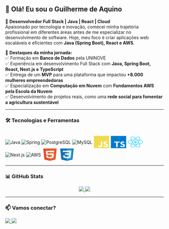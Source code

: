 ## 👋 Olá! Eu sou o Guilherme de Aquino

🚀 **Desenvolvedor Full Stack | Java | React | Cloud**  
Apaixonado por tecnologia e inovação, comecei minha trajetória profissional em diferentes áreas antes de me especializar no desenvolvimento de software. Hoje, meu foco é criar aplicações web escaláveis e eficientes com **Java (Spring Boot), React e AWS**.  

🎯 **Destaques da minha jornada:**  
✅ Formação em **Banco de Dados** pela UNINOVE  
✅ Experiência em desenvolvimento Full Stack com **Java, Spring Boot, React, Next.js e TypeScript**  
✅ Entrega de um **MVP** para uma plataforma que impactou **+8.000 mulheres empreendedoras**  
✅ Especialização em **Computação em Nuvem** com **Fundamentos AWS pela Escola da Nuvem**  
✅ Desenvolvimento de projetos reais, como uma **rede social para fomentar a agricultura sustentável**  

---

### 🛠️ **Tecnologias e Ferramentas**
<div style="display: inline_block"><br>
  <img align="center" alt="Java" height="40" width="50" src="https://cdn.jsdelivr.net/gh/devicons/devicon/icons/java/java-original.svg" />
  <img align="center" alt="Spring" height="40" width="50" src="https://cdn.jsdelivr.net/gh/devicons/devicon/icons/spring/spring-original.svg" />
  <img align="center" alt="PostgreSQL" height="40" width="50" src="https://cdn.jsdelivr.net/gh/devicons/devicon/icons/postgresql/postgresql-original.svg" />
  <img align="center" alt="MySQL" height="40" width="50" src="https://cdn.jsdelivr.net/gh/devicons/devicon/icons/mysql/mysql-original.svg" />
  <img align="center" alt="JavaScript" height="40" width="50" src="https://raw.githubusercontent.com/devicons/devicon/master/icons/javascript/javascript-plain.svg">
  <img align="center" alt="TypeScript" height="40" width="50" src="https://raw.githubusercontent.com/devicons/devicon/master/icons/typescript/typescript-plain.svg">
  <img align="center" alt="React" height="40" width="50" src="https://raw.githubusercontent.com/devicons/devicon/master/icons/react/react-original.svg">
  <img align="center" alt="Next.js" height="40" width="50" src="https://cdn.jsdelivr.net/gh/devicons/devicon/icons/nextjs/nextjs-original.svg">
  <img align="center" alt="AWS" height="40" width="50" src="https://cdn.jsdelivr.net/gh/devicons/devicon/icons/amazonwebservices/amazonwebservices-original.svg">
  <img align="center" alt="HTML" height="40" width="50" src="https://raw.githubusercontent.com/devicons/devicon/master/icons/html5/html5-original.svg">
  <img align="center" alt="CSS" height="40" width="50" src="https://raw.githubusercontent.com/devicons/devicon/master/icons/css3/css3-original.svg">
</div>

---

### 📊 **GitHub Stats**
<div align="center">
  <a href="https://github.com/guilhermeAquinoDB">
    <img height="180em" src="https://github-readme-stats.vercel.app/api?username=guilhermeAquinoDB&show_icons=true&theme=dark&include_all_commits=true&count_private=true"/>
    <img height="180em" src="https://github-readme-stats.vercel.app/api/top-langs/?username=guilhermeAquinoDB&layout=compact&langs_count=7&theme=dark"/>
  </a>
</div>

---

### 📫 **Vamos conectar?**
<div>
  <a href="https://www.linkedin.com/in/guilherme-de-aquino-dev/" target="_blank">
    <img src="https://img.shields.io/badge/-LinkedIn-%230077B5?style=for-the-badge&logo=linkedin&logoColor=white" target="_blank">
  </a> 
  <a href="mailto:guilhermeaqui@gmail.com">
    <img src="https://img.shields.io/badge/-Gmail-%23333?style=for-the-badge&logo=gmail&logoColor=white" target="_blank">
  </a>
</div>
